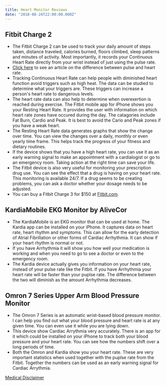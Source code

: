 ```yaml
---
title: Heart Monitor Reviews
date: "2018-08-24T22:00:00.000Z"
---
```


## Fitbit Charge 2

* The Fitbit Charge 2 can be used to track your daily amount of steps taken, distance traveled, calories burned, floors climbed, sleep patterns and minutes of activity. Most importantly, it records your Continuous Heart Rate directly from your wrist instead of just using the pulse rate.
* [Click here](https://support.polar.com/us-en/support/difference-between-heart-rate-and-pulse) to see an article on the difference between pulse and heart rate.
* Tracking Continuous Heart Rate can help people with diminished heart function avoid triggers such as high heat. The data can be studied to determine what your triggers are. These triggers can increase a person's heart rate to dangerous levels.
* The heart rate data can also help to determine when overexertion is reached during exercise. The Fitbit mobile app for iPhone shows you your Resting Heart Rate. It provides the user with information on which heart rate zones have occured during the day. The catagories include Fat Burn, Cardio and Peak. It is best to avoid the Cario and Peak zones if you have a weak heart.
* The Resting Heart Rate data generates graphs that show the change over time. You can view the changes over a daily, monthly or even yearly time frame. This helps track the progress of your fitness and dietary routines.
* If the device shows that you have a high heart rate, you can use it as an early warning signal to make an appointment with a cardialogist or go to an emergency room. Taking action at the right time can save your life.
* The Fitbit device is also very useful for monitoring your prescription drug use. You can see the effect that a drug is having on your heart rate. This monitoring is available 24/7. If a drug seems to be creating problems, you can ask a doctor whether your dosage needs to  be adjusted.
* You can buy a Fitbit Charge 3 for $150 at [Fitbit.com](https://www.fitbit.com/shop/charge3).

## KardiaMobile EKG Monitor by AliveCor

* The KardiaMobile is an EKG monitor that can be used at home. The Kardia app can be installed on your iPhone. It captures data on heart rate, heart rhythm and symptoms. This can allow for the early detection of Atrial Fibrillation or other forms of Cardiac Arrhythmia. It can show if your heart rhythm is normal or not.  
* If you have Arrhythmia it will show you how well your medication is working and when you need to go to see a doctor or even to the emergency room.
* The Kardia device actually gives you information on your heart rate, instead of your pulse rate like the Fitbit. If you have Arrhythmia your heart rate will be faster than your puplse rate. The difference between the two will diminish as the amount Arrhythmia decreases.

## Omron 7 Series Upper Arm Blood Pressure Monitor

* The Omron 7 Series is an automatic wrist-based blood pressure monitor. I can help you find out what your blood pressure and heart rate is at any given time. You can even use it while you are lying down. 
* This device show Cardiac Arrythmia very accurately. There is an app for it which could be installed on your iPhone to track both your blood pressure and your heart rate. You can see how the numbers shift over a long periods of time.
* Both the Omron and Kardia show you your heart rate. These are very important statistics when used together with the puplse rate from the Fitbit. Together the numbers can be used as an early warning signal for Cardiac Arrythmia.

[Medical Disclaimer](http://healthwritings.com/disclaimer/)